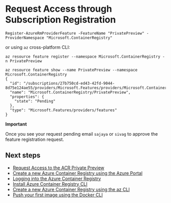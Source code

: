 <properties
   pageTitle="Azure Container Registry introduction | Microsoft Azure"
   description="Azure Container Registry getting access..."
   services="container-registry"
   documentationCenter=""
   authors="stvelas"
   manager="balans"
   editor="dlepow"
   tags=""
   keywords=""/>

<tags
   ms.service="container-registry"
   ms.devlang="na"
   ms.topic="get-started-article"
   ms.tgt_pltfrm="na"
   ms.workload="na"
   ms.date="10/10/2016"
   ms.author="stevelas"/>

# Request Access through Subscription Registration

```
Register-AzureRmProviderFeature -FeatureName "PrivatePreview" -ProviderNamespace "Microsoft.ContainerRegistry"

```

or using `az` cross-platform CLI:

```
az resource feature register --namespace Microsoft.ContainerRegistry -n PrivatePreview

az resource feature show --name PrivatePreview --namespace Microsoft.ContainerRegistry
{
  "id": "/subscriptions/27b750cd-ed43-42fd-9044-8d75e124ae55/providers/Microsoft.Features/providers/Microsoft.ContainerRegistry/features/PrivatePreview",
  "name": "Microsoft.ContainerRegistry/PrivatePreview",
  "properties": {
    "state": "Pending"
  },
  "type": "Microsoft.Features/providers/features"
}
```

**Important**

Once you see your request pending email `sajaya` or `sivag` to approve the feature registration request.
 


## Next steps
* [Request Access to the ACR Private Preview](./container-registry-get-access.md)
* [Create a new Azure Container Registry using the Azure Portal](./container-registry-get-started-portal.md)
* [Logging into the Azure Container Registry](container-registry-authentication.md) 
* [Install Azure Container Registry CLI](./container-registry-get-started-azure-cli-install.md)
* [Create a new Azure Container Registry using the az CLI](./container-registry-get-started-docker-cli.md)
* [Push your first image using the Docker CLI](./container-registry-get-started-docker-cli.md)
 